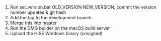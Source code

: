 1. Run set_version.bat OLD_VERSION NEW_VERSION, commit the version number updates & git hash
2. Add the tag to the development branch
3. Merge this into master
4. Run the DMG builder on the macOS build server
5. Upload the HISE Windows binary (unsigned)